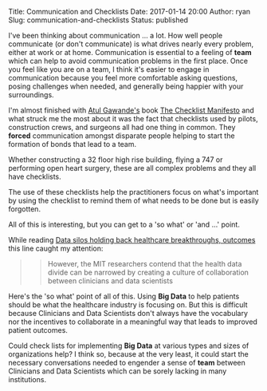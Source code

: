 Title: Communication and Checklists
Date: 2017-01-14 20:00
Author: ryan
Slug: communication-and-checklists
Status: published

I've been thinking about communication ... a lot. How well people communicate (or don't communicate) is what drives nearly every problem, either at work or at home. Communication is essential to a feeling of **team** which can help to avoid communication problems in the first place. Once you feel like you are on a team, I think it's easier to engage in communication because you feel more comfortable asking questions, posing challenges when needed, and generally being happier with your surroundings.

I'm almost finished with [Atul Gawande's](https://en.wikipedia.org/wiki/Atul_Gawande) book [The Checklist Manifesto](https://en.m.wikipedia.org/wiki/The_Checklist_Manifesto) and what struck me the most about it was the fact that checklists used by pilots, construction crews, and surgeons all had one thing in common. They **forced** communication amongst disparate people helping to start the formation of bonds that lead to a team.

Whether constructing a 32 floor high rise building, flying a 747 or performing open heart surgery, these are all complex problems and they all have checklists.

The use of these checklists help the practitioners focus on what's important by using the checklist to remind them of what needs to be done but is easily forgotten.

All of this is interesting, but you can get to a 'so what' or 'and ...' point.

While reading [Data silos holding back healthcare breakthroughs, outcomes](http://www.healthdatamanagement.com/news/data-silos-holding-back-healthcare-breakthroughs-outcomes?brief=00000152-14ad-d1cc-a5fa-7cff19540000) this line caught my attention:

> > However, the MIT researchers contend that the health data divide can be narrowed by creating a culture of collaboration between clinicians and data scientists

Here's the 'so what' point of all of this. Using **Big Data** to help patients should be what the healthcare industry is focusing on. But this is difficult because Clinicians and Data Scientists don't always have the vocabulary nor the incentives to collaborate in a meaningful way that leads to improved patient outcomes.

Could check lists for implementing **Big Data** at various types and sizes of organizations help? I think so, because at the very least, it could start the necessary conversations needed to engender a sense of **team** between Clinicians and Data Scientists which can be sorely lacking in many institutions.
